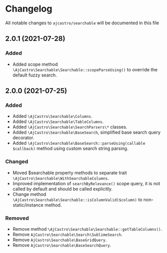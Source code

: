# Changelog

All notable changes to `ajcastro/searchable` will be documented in this file

## 2.0.1 (2021-07-28)

### Added
- Added scope method `\AjCastro\Searchable\Searchable::scopeParseUsing()` to override the default fuzzy search.

## 2.0.0 (2021-07-25)

### Added
- Added `\AjCastro\Searchable\Columns`.
- Added `\AjCastro\Searchable\TableColumns`.
- Added `\AjCastro\Searchable\SearchParsers\*` classes.
- Added `\AjCastro\Searchable\BaseSearch`, simplified base search query decorator.
- Added `\AjCastro\Searchable\BaseSearch::parseUsing(callable $callback)` method using custom search string parsing.

### Changed
- Moved $searchable property methods to separate trait `\AjCastro\Searchable\WithSearchableColumns`.
- Improved implementation of `searchByRelevance()` scope query, it is not called by default and should be called explicitly.
- Change method `\AjCastro\Searchable\Searchable::isColumnValid($column)` to non-static/instance method.

### Removed
- Remove method `\AjCastro\Searchable\Searchable::getTableColumns()`.
- Remove `AjCastro\Searchable\Search\SublimeSearch`.
- Remove `AjCastro\Searchable\BaseGridQuery`.
- Remove `AjCastro\Searchable\BaseSearchQuery`.
